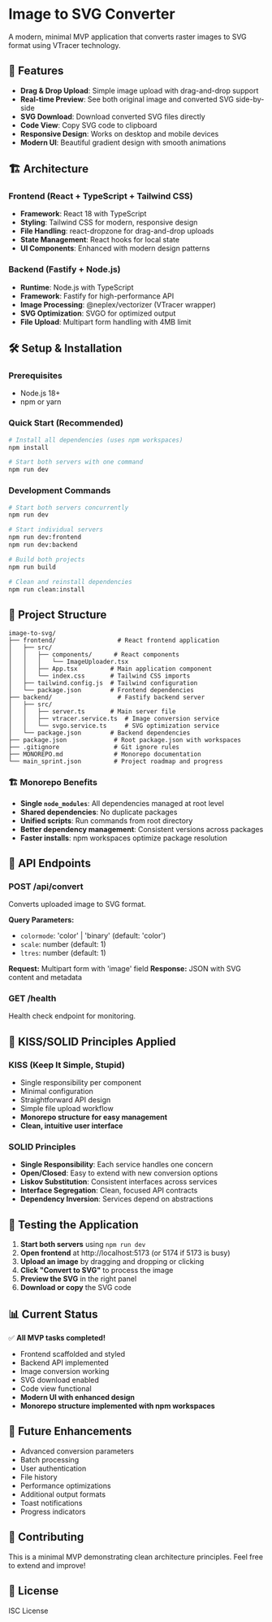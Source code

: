 # Image to SVG Converter

A modern, minimal MVP application that converts raster images to SVG format using VTracer technology.

## 🚀 Features

- **Drag & Drop Upload**: Simple image upload with drag-and-drop support
- **Real-time Preview**: See both original image and converted SVG side-by-side
- **SVG Download**: Download converted SVG files directly
- **Code View**: Copy SVG code to clipboard
- **Responsive Design**: Works on desktop and mobile devices
- **Modern UI**: Beautiful gradient design with smooth animations

## 🏗️ Architecture

### Frontend (React + TypeScript + Tailwind CSS)
- **Framework**: React 18 with TypeScript
- **Styling**: Tailwind CSS for modern, responsive design
- **File Handling**: react-dropzone for drag-and-drop uploads
- **State Management**: React hooks for local state
- **UI Components**: Enhanced with modern design patterns

### Backend (Fastify + Node.js)
- **Runtime**: Node.js with TypeScript
- **Framework**: Fastify for high-performance API
- **Image Processing**: @neplex/vectorizer (VTracer wrapper)
- **SVG Optimization**: SVGO for optimized output
- **File Upload**: Multipart form handling with 4MB limit

## 🛠️ Setup & Installation

### Prerequisites
- Node.js 18+ 
- npm or yarn

### Quick Start (Recommended)
```bash
# Install all dependencies (uses npm workspaces)
npm install

# Start both servers with one command
npm run dev
```

### Development Commands

```bash
# Start both servers concurrently
npm run dev

# Start individual servers
npm run dev:frontend
npm run dev:backend

# Build both projects
npm run build

# Clean and reinstall dependencies
npm run clean:install
```

## 📁 Project Structure

```
image-to-svg/
├── frontend/                 # React frontend application
│   ├── src/
│   │   ├── components/      # React components
│   │   │   └── ImageUploader.tsx
│   │   ├── App.tsx         # Main application component
│   │   └── index.css       # Tailwind CSS imports
│   ├── tailwind.config.js  # Tailwind configuration
│   └── package.json        # Frontend dependencies
├── backend/                  # Fastify backend server
│   ├── src/
│   │   ├── server.ts       # Main server file
│   │   ├── vtracer.service.ts  # Image conversion service
│   │   └── svgo.service.ts     # SVG optimization service
│   └── package.json        # Backend dependencies
├── package.json             # Root package.json with workspaces
├── .gitignore               # Git ignore rules
├── MONOREPO.md              # Monorepo documentation
└── main_sprint.json         # Project roadmap and progress
```

### 🏗️ Monorepo Benefits

- **Single `node_modules`**: All dependencies managed at root level
- **Shared dependencies**: No duplicate packages
- **Unified scripts**: Run commands from root directory
- **Better dependency management**: Consistent versions across packages
- **Faster installs**: npm workspaces optimize package resolution

## 🔧 API Endpoints

### POST /api/convert
Converts uploaded image to SVG format.

**Query Parameters:**
- `colormode`: 'color' | 'binary' (default: 'color')
- `scale`: number (default: 1)
- `ltres`: number (default: 1)

**Request:** Multipart form with 'image' field
**Response:** JSON with SVG content and metadata

### GET /health
Health check endpoint for monitoring.

## 🎯 KISS/SOLID Principles Applied

### KISS (Keep It Simple, Stupid)
- Single responsibility per component
- Minimal configuration
- Straightforward API design
- Simple file upload workflow
- **Monorepo structure for easy management**
- **Clean, intuitive user interface**

### SOLID Principles
- **Single Responsibility**: Each service handles one concern
- **Open/Closed**: Easy to extend with new conversion options
- **Liskov Substitution**: Consistent interfaces across services
- **Interface Segregation**: Clean, focused API contracts
- **Dependency Inversion**: Services depend on abstractions

## 🧪 Testing the Application

1. **Start both servers** using `npm run dev`
2. **Open frontend** at http://localhost:5173 (or 5174 if 5173 is busy)
3. **Upload an image** by dragging and dropping or clicking
4. **Click "Convert to SVG"** to process the image
5. **Preview the SVG** in the right panel
6. **Download or copy** the SVG code

## 📊 Current Status

✅ **All MVP tasks completed!**
- Frontend scaffolded and styled
- Backend API implemented
- Image conversion working
- SVG download enabled
- Code view functional
- **Modern UI with enhanced design**
- **Monorepo structure implemented with npm workspaces**

## 🚧 Future Enhancements

- Advanced conversion parameters
- Batch processing
- User authentication
- File history
- Performance optimizations
- Additional output formats
- Toast notifications
- Progress indicators

## 🤝 Contributing

This is a minimal MVP demonstrating clean architecture principles. Feel free to extend and improve!

## 📄 License

ISC License
